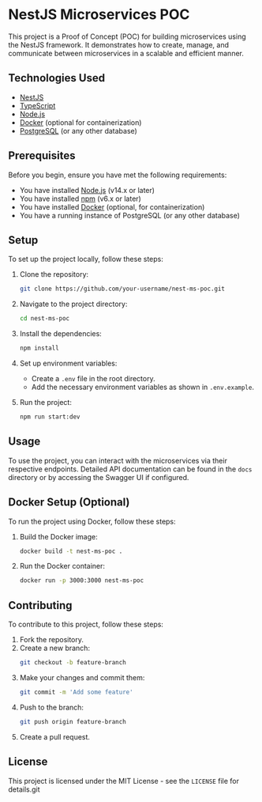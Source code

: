 # NestJS Microservices POC

This project is a Proof of Concept (POC) for building microservices using the NestJS framework. It demonstrates how to create, manage, and communicate between microservices in a scalable and efficient manner.

## Technologies Used

- [NestJS](https://nestjs.com/)
- [TypeScript](https://www.typescriptlang.org/)
- [Node.js](https://nodejs.org/)
- [Docker](https://www.docker.com/) (optional for containerization)
- [PostgreSQL](https://www.postgresql.org/) (or any other database)

## Prerequisites

Before you begin, ensure you have met the following requirements:
- You have installed [Node.js](https://nodejs.org/) (v14.x or later)
- You have installed [npm](https://www.npmjs.com/) (v6.x or later)
- You have installed [Docker](https://www.docker.com/) (optional, for containerization)
- You have a running instance of PostgreSQL (or any other database)

## Setup

To set up the project locally, follow these steps:

1. Clone the repository:
    ```bash
    git clone https://github.com/your-username/nest-ms-poc.git
    ```

2. Navigate to the project directory:
    ```bash
    cd nest-ms-poc
    ```

3. Install the dependencies:
    ```bash
    npm install
    ```

4. Set up environment variables:
    - Create a `.env` file in the root directory.
    - Add the necessary environment variables as shown in `.env.example`.

5. Run the project:
    ```bash
    npm run start:dev
    ```

## Usage

To use the project, you can interact with the microservices via their respective endpoints. Detailed API documentation can be found in the `docs` directory or by accessing the Swagger UI if configured.

## Docker Setup (Optional)

To run the project using Docker, follow these steps:

1. Build the Docker image:
    ```bash
    docker build -t nest-ms-poc .
    ```

2. Run the Docker container:
    ```bash
    docker run -p 3000:3000 nest-ms-poc
    ```

## Contributing

To contribute to this project, follow these steps:

1. Fork the repository.
2. Create a new branch:
    ```bash
    git checkout -b feature-branch
    ```
3. Make your changes and commit them:
    ```bash
    git commit -m 'Add some feature'
    ```
4. Push to the branch:
    ```bash
    git push origin feature-branch
    ```
5. Create a pull request.

## License

This project is licensed under the MIT License - see the `LICENSE` file for details.git